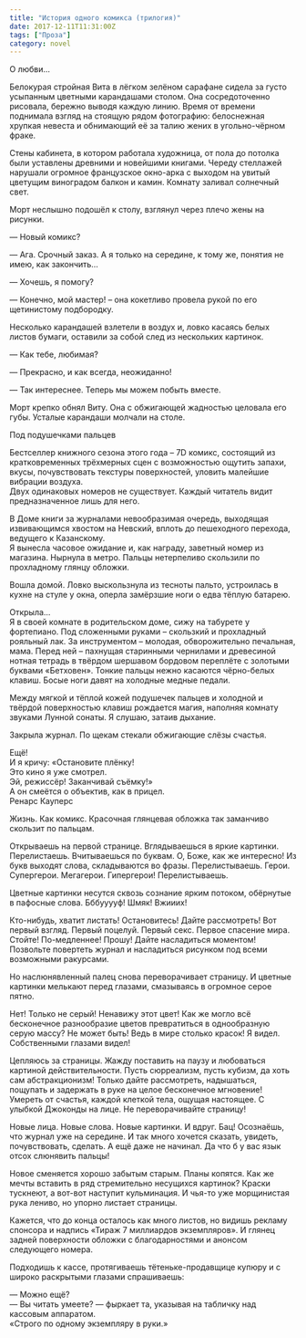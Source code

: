 ```yaml
---
title: "История одного комикса (трилогия)"
date: 2017-12-11T11:31:00Z
tags: ["Проза"]
category: novel
---
```


О любви...

Белокурая стройная Вита в лёгком зелёном сарафане сидела за густо усыпанным цветными карандашами столом. Она сосредоточенно рисовала, бережно выводя каждую линию. Время от времени поднимала взгляд на стоящую рядом фотографию: белоснежная хрупкая невеста и обнимающий её за талию жених в угольно-чёрном фраке.


Стены кабинета, в котором работала художница, от пола до потолка были уставлены древними и новейшими книгами. Череду стеллажей нарушали огромное французское окно-арка с выходом на увитый цветущим виноградом балкон и камин. Комнату заливал солнечный свет.

Морт неслышно подошёл к столу, взглянул через плечо жены на рисунки.

— Новый комикс?

— Ага. Срочный заказ. А я только на середине, к тому же, понятия не имею, как закончить…

— Хочешь, я помогу?

— Конечно, мой мастер! – она кокетливо провела рукой по его щетинистому подбородку.

Несколько карандашей взлетели в воздух и, ловко касаясь белых листов бумаги, оставили за собой след из нескольких картинок.

— Как тебе, любимая?

— Прекрасно, и как всегда, неожиданно!

— Так интереснее. Теперь мы можем побыть вместе.

Морт крепко обнял Виту. Она с обжигающей жадностью целовала его губы. Усталые карандаши молчали на столе.

Под подушечками пальцев

Бестселлер книжного сезона этого года – 7D комикс, состоящий из кратковременных трёхмерных сцен с возможностью ощутить запахи, вкусы, почувствовать текстуры поверхностей, уловить малейшие вибрации воздуха.  
Двух одинаковых номеров не существует. Каждый читатель видит предназначенное лишь для него.

В Доме книги за журналами невообразимая очередь, выходящая извивающимся хвостом на Невский, вплоть до пешеходного перехода, ведущего к Казанскому.  
Я вынесла часовое ожидание и, как награду, заветный номер из магазина. Нырнула в метро. Пальцы нетерпеливо скользили по прохладному глянцу обложки.

Вошла домой. Ловко выскользнула из тесноты пальто, устроилась в кухне на стуле у окна, оперла замёрзшие ноги о едва тёплую батарею.

Открыла…  
Я в своей комнате в родительском доме, сижу на табурете у фортепиано. Под сложенными руками – скользкий и прохладный рояльный лак. За инструментом – молодая, обворожительно печальная, мама. Перед ней – пахнущая старинными чернилами и древесиной нотная тетрадь в твёрдом шершавом бордовом переплёте с золотыми буквами «Бетховен». Тонкие пальцы нежно касаются чёрно-белых клавиш. Босые ноги давят на холодные медные педали.

Между мягкой и тёплой кожей подушечек пальцев и холодной и твёрдой поверхностью клавиш рождается магия, наполняя комнату звуками Лунной сонаты. Я слушаю, затаив дыхание.

Закрыла журнал. По щекам стекали обжигающие слёзы счастья.

Ещё!  
И я кричу: «Остановите плёнку!  
Это кино я уже смотрел.  
Эй, режиссёр! Заканчивай съёмку!»  
А он смеётся о объектив, как в прицел.  
Ренарс Кауперс

Жизнь. Как комикс. Красочная глянцевая обложка так заманчиво скользит по пальцам.

Открываешь на первой странице. Вглядываешься в яркие картинки. Перелистаешь. Вчитываешься по буквам. О, Боже, как же интересно! Из букв выходят слова, складываются во фразы. Перелистываешь. Герои. Супергерои. Мегагерои. Гипергерои! Перелистываешь.

Цветные картинки несутся сквозь сознание ярким потоком, обёрнутые в пафосные слова. Бббууууф! Шмяк! Вжииих!

Кто-нибудь, хватит листать! Остановитесь! Дайте рассмотреть! Вот первый взгляд. Первый поцелуй. Первый секс. Первое спасение мира. Стойте! По-медленнее! Прошу! Дайте насладиться моментом! Позвольте повертеть журнал и насладиться рисунком под всеми возможными ракурсами.

Но наслюнявленный палец снова переворачивает страницу. И цветные картинки мелькают перед глазами, смазываясь в огромное серое пятно.

Нет! Только не серый! Ненавижу этот цвет! Как же могло всё бесконечное разнообразие цветов превратиться в однообразную серую массу? Не может быть! Ведь в мире столько красок! Я видел. Собственными глазами видел!

Цепляюсь за страницы. Жажду поставить на паузу и любоваться картиной действительности. Пусть сюрреализм, пусть кубизм, да хоть сам абстракционизм! Только дайте рассмотреть, надышаться, пощупать и задержать в руке на целое бесконечное мгновение! Умереть от счастья, каждой клеткой тела, ощущая настоящее. С улыбкой Джоконды на лице. Не переворачивайте страницу!

Новые лица. Новые слова. Новые картинки. И вдруг. Бац! Осознаёшь, что журнал уже на середине. И так много хочется сказать, увидеть, почувствовать, сделать. А ещё даже не начинал. Да что б у вас язык отсох слюнявить пальцы!

Новое сменяется хорошо забытым старым. Планы копятся. Как же мечты вставить в ряд стремительно несущихся картинок? Краски тускнеют, а вот-вот наступит кульминация. И чья-то уже морщинистая рука лениво, но упорно листает страницы.

Кажется, что до конца осталось как много листов, но видишь рекламу спонсора и надпись «Тираж 7 миллиардов экземпляров». И глянец задней поверхности обложки с благодарностями и анонсом следующего номера.

Подходишь к кассе, протягиваешь тётеньке-продавщице купюру и с широко раскрытыми глазами спрашиваешь:

— Можно ещё?  
— Вы читать умеете? — фыркает та, указывая на табличку над кассовым аппаратом.  
«Строго по одному экземпляру в руки.»


